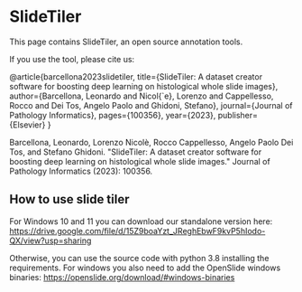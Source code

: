 # SlideTiler

This page contains SlideTiler, an open source annotation tools. 

If you use the tool, please cite us:

  @article{barcellona2023slidetiler,
    title={SlideTiler: A dataset creator software for boosting deep learning on histological whole slide images},
    author={Barcellona, Leonardo and Nicol{\`e}, Lorenzo and Cappellesso, Rocco and Dei Tos, Angelo Paolo and Ghidoni, Stefano},
    journal={Journal of Pathology Informatics},
    pages={100356},
    year={2023},
    publisher={Elsevier}
  }

Barcellona, Leonardo, Lorenzo Nicolè, Rocco Cappellesso, Angelo Paolo Dei Tos, and Stefano Ghidoni. "SlideTiler: A dataset creator software for boosting deep learning on histological whole slide images." Journal of Pathology Informatics (2023): 100356.


## How to use slide tiler
For Windows 10 and 11 you can download our standalone version here: https://drive.google.com/file/d/15Z9boaYzt_JReghEbwF9kvP5hIodo-QX/view?usp=sharing

Otherwise, you can use the source code with python 3.8 installing the requirements. For windows you also need to add the OpenSlide windows binaries: https://openslide.org/download/#windows-binaries


